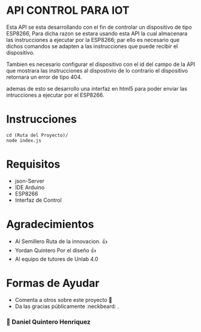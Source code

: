 # API CONTROL PARA IOT

Esta API se esta desarrollando con el fin de controlar un dispositivo de tipo
ESP8266, Para dicha razon se estara usando esta API la cual almacenara las 
instrucciones a ejecutar por la ESP8266; par ello es necesario que dichos comandos se adapten
a las instrucciones que puede recibir el dispositivo.

Tambien es necesario configurar el dispositivo con el id del campo de la API que mostrara
las instrucciones al dispostivio de lo contrario el dispositivo retornara un 
error de tipo 404.

ademas de esto se desarrollo una interfaz en html5 para poder enviar las intrucciones
a ejecutar por el ESP8266.

# Instrucciones

```
cd (Ruta del Proyecto)/
node index.js

```

# Requisitos
- json-Server
- IDE Arduino 
- ESP8266
- Interfaz de Control

# Agradecimientos

* Al Semillero Ruta de la innovacion. :+1:
* Yordan Quintero Por el diseño :+1:
* Al equipo de tutores de Unlab 4.0

# Formas de Ayudar

* Comenta a otros sobre este proyecto 📢
* Da las gracias públicamente :neckbeard: .


### :muscle: Daniel Quintero Henriquez


